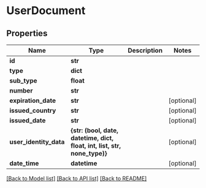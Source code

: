# UserDocument


## Properties
Name | Type | Description | Notes
------------ | ------------- | ------------- | -------------
**id** | **str** |  | 
**type** | **dict** |  | 
**sub_type** | **float** |  | 
**number** | **str** |  | 
**expiration_date** | **str** |  | [optional] 
**issued_country** | **str** |  | [optional] 
**issued_date** | **str** |  | [optional] 
**user_identity_data** | **{str: (bool, date, datetime, dict, float, int, list, str, none_type)}** |  | [optional] 
**date_time** | **datetime** |  | [optional] 

[[Back to Model list]](../README.md#documentation-for-models) [[Back to API list]](../README.md#documentation-for-api-endpoints) [[Back to README]](../README.md)


